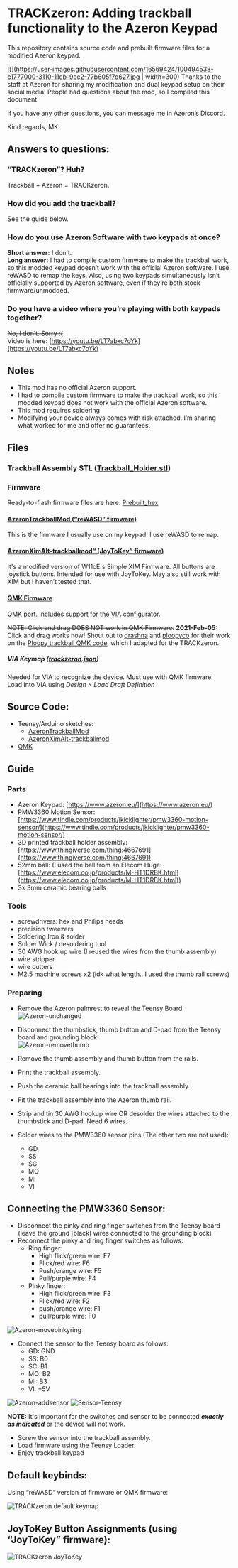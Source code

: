 # TRACKzeron: Adding trackball functionality to the Azeron Keypad

This repository contains source code and prebuilt firmware files for a modified Azeron keypad.

![](https://user-images.githubusercontent.com/16569424/100494538-c1777000-3110-11eb-9ec2-77b605f7d627.jpg | width=300)
Thanks to the staff at Azeron for sharing my modification and dual keypad setup on their social media! People had questions about the mod, so I compiled this document.

If you have any other questions, you can message me in Azeron’s Discord.

Kind regards,
MK

## Answers to questions:

### “TRACKzeron”? Huh?
Trackball + Azeron = TRACKzeron.

### How did you add the trackball?
See the guide below.

### How do you use Azeron Software with two keypads at once?
**Short answer:** I don’t.  
**Long answer:** I had to compile custom firmware to make the trackball work, so this modded keypad doesn’t work with the official Azeron software. I use reWASD to remap the keys.
Also, using two keypads simultaneously isn’t officially supported by Azeron software, even if they’re both stock firmware/unmodded.

### Do you have a video where you’re playing with both keypads together?
~~No, I don’t. Sorry :(~~  
Video is here: [https://youtu.be/LT7abxc7oYk](https://youtu.be/LT7abxc7oYk)

## Notes

-   This mod has no official Azeron support.
-   I had to compile custom firmware to make the trackball work, so this modded keypad does not work with the official Azeron software.
-   This mod requires soldering   
-   Modifying your device always comes with risk attached. I’m sharing what worked for me and offer no guarantees.

## Files

### Trackball Assembly STL ([Trackball_Holder.stl](https://github.com/melaphor/trackzeron/blob/main/STL/Trackball_Holder.stl))

### Firmware
Ready-to-flash firmware files are here: [Prebuilt_hex](https://github.com/melaphor/trackzeron/tree/main/Prebuilt_hex)

#### [AzeronTrackballMod (“reWASD” firmware)](https://github.com/melaphor/trackzeron/tree/main/AzeronTrackballMod)
This is the firmware I usually use on my keypad. I use reWASD to remap.

#### [AzeronXimAlt-trackballmod“ (JoyToKey” firmware)](https://github.com/melaphor/trackzeron/tree/main/AzeronXimAlt-trackballmod)

It's a modified version of W11cE's Simple XIM Firmware. All buttons are joystick buttons. Intended for use with JoyToKey. May also still work with XIM but I haven’t tested that.

#### [QMK Firmware](https://github.com/melaphor/trackzeron/tree/main/QMK)
[QMK](https://qmk.fm/) port. Includes support for the [VIA configurator](https://caniusevia.com/).

~~NOTE: Click and drag DOES NOT work in QMK Firmware.~~ 
**2021-Feb-05:** Click and drag works now! Shout out to [drashna](https://github.com/drashna) and [ploopyco](https://github.com/ploopyco) for their work on the [Ploopy trackball QMK code](https://github.com/qmk/qmk_firmware/tree/master/keyboards/ploopyco/trackball), which I adapted for the TRACKzeron.

##### VIA Keymap ([trackzeron.json](https://github.com/melaphor/trackzeron/blob/main/VIA_keymap/trackzeron.json))

Needed for VIA to recognize the device. Must use with QMK firmware.  
Load into VIA using *Design > Load Draft Definition*

## Source Code:

- Teensy/Arduino sketches: 
	- [AzeronTrackballMod](https://github.com/melaphor/trackzeron/tree/main/AzeronTrackballMod)
	- [AzeronXimAlt-trackballmod](https://github.com/melaphor/trackzeron/tree/main/AzeronXimAlt-trackballmod)
-   [QMK](https://github.com/melaphor/trackzeron/tree/main/QMK)
    

## Guide

### Parts
- Azeron Keypad: [https://www.azeron.eu/](https://www.azeron.eu/)
- PMW3360 Motion Sensor: [https://www.tindie.com/products/jkicklighter/pmw3360-motion-sensor/](https://www.tindie.com/products/jkicklighter/pmw3360-motion-sensor/)   
- 3D printed trackball holder assembly: [https://www.thingiverse.com/thing:4667691](https://www.thingiverse.com/thing:4667691)
- 52mm ball: (I used the ball from an Elecom Huge: [https://www.elecom.co.jp/products/M-HT1DRBK.html](https://www.elecom.co.jp/products/M-HT1DRBK.html))
- 3x 3mm ceramic bearing balls

### Tools
- screwdrivers: hex and Philips heads   
- precision tweezers
- Soldering Iron & solder
- Solder Wick / desoldering tool
- 30 AWG hook up wire (I reused the wires from the thumb assembly)
- wire stripper
- wire cutters
- M2.5 machine screws x2 (idk what length.. I used the thumb rail screws)

### Preparing
-   Remove the Azeron palmrest to reveal the Teensy Board![Azeron-unchanged](https://user-images.githubusercontent.com/16569424/107108978-5b8f1f00-680a-11eb-86c0-2a26af66000b.png)
    
-   Disconnect the thumbstick, thumb button and D-pad from the Teensy board and grounding block.  
    ![Azeron-removethumb](https://user-images.githubusercontent.com/16569424/107108984-706bb280-680a-11eb-9773-adbbb86909cb.png)
    
- Remove the thumb assembly and thumb button from the rails.
- Print the trackball assembly.   
- Push the ceramic ball bearings into the trackball assembly.   
- Fit the trackball assembly into the Azeron thumb rail.    
- Strip and tin 30 AWG hookup wire OR desolder the wires attached to the thumbstick and D-pad. Need 6 wires.
- Solder wires to the PMW3360 sensor pins (The other two are not used):
	- GD
	- SS    
	- SC
	- MO
	- MI    
	- VI 

## Connecting the PMW3360 Sensor:

- Disconnect the pinky and ring finger switches from the Teensy board (leave the ground [black] wires connected to the grounding block)    
- Reconnect the pinky and ring finger switches as follows:
   	-   Ring finger:
		- High flick/green wire: F7
	    - Flick/red wire: F6
	    - Push/orange wire: F5
	    - Pull/purple wire: F4
	-   Pinky finger:
	    - High flick/green wire: F3
	    - Flick/red wire: F2
	    - push/orange wire: F1
	    - pull/purple wire: F0
	    
![Azeron-movepinkyring](https://user-images.githubusercontent.com/16569424/107109037-e4a65600-680a-11eb-983f-14ca71fb90f0.png)

-   Connect the sensor to the Teensy board as follows:
	- GD: GND    
	- SS: B0
	- SC: B1
	- MO: B2
	- MI: B3
	- VI: +5V
    
![Azeron-addsensor](https://user-images.githubusercontent.com/16569424/107109075-17e8e500-680b-11eb-8602-91806c507511.png)
![Sensor-Teensy](https://user-images.githubusercontent.com/16569424/107109078-1ae3d580-680b-11eb-8402-30c224dd913e.png)

**NOTE:** It's important for the switches and sensor to be connected ***exactly as indicated*** or the device will not work.
- Screw the sensor into the trackball assembly. 
- Load firmware using the Teensy Loader.
- Enjoy trackball keypad

## Default keybinds:

Using “reWASD” version of firmware or QMK firmware:

![TRACKzeron default keymap](https://user-images.githubusercontent.com/16569424/107109080-23d4a700-680b-11eb-86ef-2168594ed880.png)

  

## JoyToKey Button Assignments (using “JoyToKey” firmware):

![TRACKzeron JoyToKey](https://user-images.githubusercontent.com/16569424/107109082-28995b00-680b-11eb-82fe-a649f6bf350d.png)
